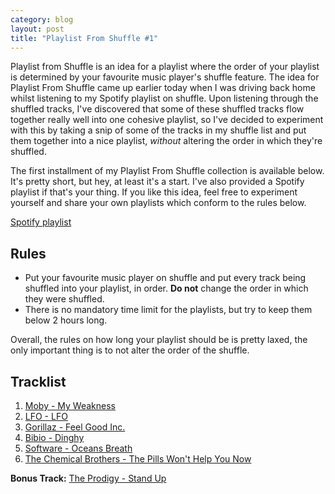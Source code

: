 ```yaml
---
category: blog
layout: post
title: "Playlist From Shuffle #1"
---
```


Playlist from Shuffle is an idea for a playlist where the order of your playlist is determined by your favourite music player's shuffle feature. The idea for Playlist From Shuffle came up earlier today when I was driving back home whilst listening to my Spotify playlist on shuffle. Upon listening through the shuffled tracks, I've discovered that some of these shuffled tracks flow together really well into one cohesive playlist, so I've decided to experiment with this by taking a snip of some of the tracks in my shuffle list and put them together into a nice playlist, *without* altering the order in which they're shuffled.

The first installment of my Playlist From Shuffle collection is available below. It's pretty short, but hey, at least it's a start. I've also provided a Spotify playlist if that's your thing. If you like this idea, feel free to experiment yourself and share your own playlists which conform to the rules below.

[Spotify playlist](https://open.spotify.com/user/resir014/playlist/5GkkeFjmV1r1R0qD65kvkt)

## Rules

* Put your favourite music player on shuffle and put every track being shuffled into your playlist, in order. **Do not** change the order in which they were shuffled.
* There is no mandatory time limit for the playlists, but try to keep them below 2 hours long.

Overall, the rules on how long your playlist should be is pretty laxed, the only important thing is to not alter the order of the shuffle.

## Tracklist

1. [Moby - My Weakness](https://www.youtube.com/watch?v=8miMg3xBN2s)
2. [LFO - LFO](https://www.youtube.com/watch?v=RpZVPSCv79U)
3. [Gorillaz - Feel Good Inc.](https://www.youtube.com/watch?v=HyHNuVaZJ-k)
4. [Bibio - Dinghy](https://www.youtube.com/watch?v=v3iYfre0wHY)
5. [Software - Oceans Breath](https://www.youtube.com/watch?v=06O1X7niChQ)
6. [The Chemical Brothers - The Pills Won't Help You Now](https://www.youtube.com/watch?v=WMz5W_VzhCw)

**Bonus Track:** [The Prodigy - Stand Up](https://www.youtube.com/watch?v=3zW1eullzVI)
